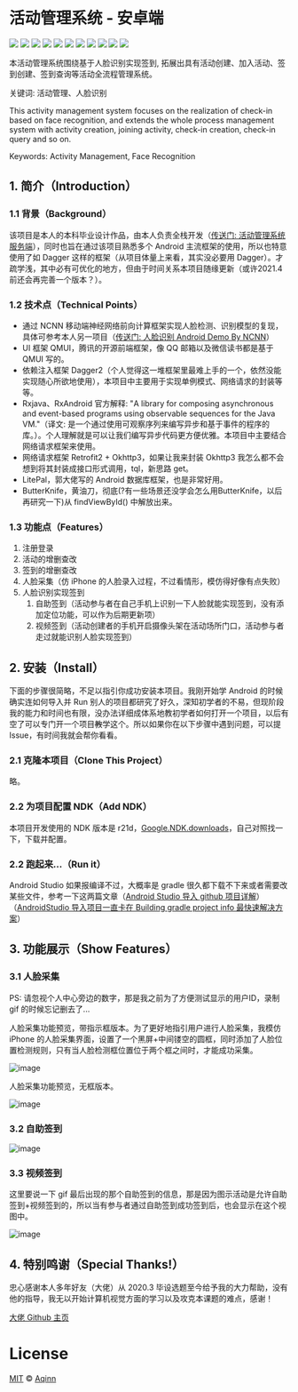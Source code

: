 # 活动管理系统 - 安卓端
[![](https://img.shields.io/badge/license-MIT-blue)](https://github.com/Aqinn/activity_manager_sys-android/blob/master/LICENSE)
[![](https://img.shields.io/badge/version-0.9%20Beta-brightgreen)](https://github.com/Aqinn/activity_manager_sys-android)
[![](https://img.shields.io/badge/移动端推理框架-NCNN-important)](https://github.com/Tencent/ncnn)
[![](https://img.shields.io/badge/QMUI-2.0.0%20alpha10-blue)](https://github.com/Tencent/QMUI_Android)
[![](https://img.shields.io/badge/Dagger-2.17-green)](https://github.com/square/dagger)
[![](https://img.shields.io/badge/rxjava-2.2.20-red)](https://github.com/ReactiveX/RxJava)
[![](https://img.shields.io/badge/rxandroid-2.1.1-orange)](https://github.com/ReactiveX/RxAndroid)
[![](https://img.shields.io/badge/retrofit-2.9.0-blueviolet)](https://github.com/square/retrofit)
[![](https://img.shields.io/badge/okhttp3-4.9.0-ff69b4)](https://github.com/square/okhttp)
[![](https://img.shields.io/badge/litepal-3.2.2-9cf)](https://github.com/guolindev/LitePal)
[![](https://img.shields.io/badge/butterknife-10.1.0-yellow)](https://github.com/JakeWharton/butterknife)

本活动管理系统围绕基于人脸识别实现签到, 拓展出具有活动创建、加入活动、签到创建、签到查询等活动全流程管理系统。

关键词: 活动管理、人脸识别

This activity management system focuses on the realization of check-in based on face recognition, and extends the whole process management system with activity creation, joining activity, check-in creation, check-in query and so on.

Keywords: Activity Management, Face Recognition

## 1. 简介（Introduction）
### 1.1 背景（Background）
该项目是本人的本科毕业设计作品，由本人负责全栈开发（[传送门: 活动管理系统服务端](https://github.com/Aqinn/activity_manager_sys-server)），同时也旨在通过该项目熟悉多个 Android 主流框架的使用，所以也特意使用了如 Dagger 这样的框架（从项目体量上来看，其实没必要用 Dagger）。才疏学浅，其中必有可优化的地方，但由于时间关系本项目随缘更新（或许2021.4前还会再完善一个版本？）。
### 1.2 技术点（Technical Points）
- 通过 NCNN 移动端神经网络前向计算框架实现人脸检测、识别模型的复现，具体可参考本人另一项目（[传送门: 人脸识别 Android Demo By NCNN](https://github.com/Aqinn/facerecognizedemo_ncnn)）
- UI 框架 QMUI，腾讯的开源前端框架，像 QQ 邮箱以及微信读书都是基于 QMUI 写的。
- 依赖注入框架 Dagger2（个人觉得这一堆框架里最难上手的一个，依然没能实现随心所欲地使用），本项目中主要用于实现单例模式、网络请求的封装等等。
- Rxjava、RxAndroid 官方解释: "A library for composing asynchronous and event-based programs using observable sequences for the Java VM."（译文: 是一个通过使用可观察序列来编写异步和基于事件的程序的库。）。个人理解就是可以让我们编写异步代码更方便优雅。本项目中主要结合网络请求框架来使用。
- 网络请求框架 Retrofit2 + Okhttp3，如果让我来封装 Okhttp3 我怎么都不会想到将其封装成接口形式调用，tql，新思路 get。
- LitePal，郭大佬写的 Android 数据库框架，也是非常好用。
- ButterKnife，黄油刀，彻底(?有一些场景还没学会怎么用ButterKnife，以后再研究一下)从 findViewById() 中解放出来。
### 1.3 功能点（Features）
1. 注册登录
2. 活动的增删查改
3. 签到的增删查改
4. 人脸采集（仿 iPhone 的人脸录入过程，不过看情形，模仿得好像有点失败）
5. 人脸识别实现签到
    1. 自助签到（活动参与者在自己手机上识别一下人脸就能实现签到，没有添加定位功能，可以作为后期更新项）
    2. 视频签到（活动创建者的手机开启摄像头架在活动场所门口，活动参与者走过就能识别人脸实现签到）

## 2. 安装（Install）
下面的步骤很简略，不足以指引你成功安装本项目。我刚开始学 Android 的时候确实连如何导入并 Run 别人的项目都研究了好久，深知初学者的不易，但现阶段我的能力和时间也有限，没办法详细成体系地教初学者如何打开一个项目，以后有空了可以专门开一个项目~~教~~学这个。所以如果你在以下步骤中遇到问题，可以提 Issue，有时间我就会帮你看看。
### 2.1 克隆本项目（Clone This Project）
略。
### 2.2 为项目配置 NDK（Add NDK）
本项目开发使用的 NDK 版本是 r21d，[Google.NDK.downloads](https://developer.android.google.cn/ndk/downloads/)，自己对照找一下，下载并配置。
### 2.2 跑起来...（Run it）
Android Studio 如果报编译不过，大概率是 gradle 很久都下载不下来或者需要改某些文件，参考一下这两篇文章（[Android Studio 导入 github 项目详解](https://blog.csdn.net/lyhhj/article/details/48789705)）（[AndroidStudio 导入项目一直卡在 Building gradle project info 最快速解决方案](https://www.cnblogs.com/baron89/p/4843113.html)）

## 3. 功能展示（Show Features）
### 3.1 人脸采集
PS: 请忽视个人中心旁边的数字，那是我之前为了方便测试显示的用户ID，录制 gif 的时候忘记删去了...


人脸采集功能预览，带指示框版本。为了更好地指引用户进行人脸采集，我模仿 iPhone 的人脸采集界面，设置了一个黑屏+中间镂空的圆框，同时添加了人脸位置检测规则，只有当人脸检测框位置位于两个框之间时，才能成功采集。


![image](https://github.com/Aqinn/activity_manager_sys-android/blob/master/previewimages/face_collect_with_box.gif)


人脸采集功能预览，无框版本。


![image](https://github.com/Aqinn/activity_manager_sys-android/blob/master/previewimages/face_collect.gif)
### 3.2 自助签到
![image](https://github.com/Aqinn/activity_manager_sys-android/blob/master/previewimages/self_check_in.gif)
### 3.3 视频签到
这里要说一下 gif 最后出现的那个自助签到的信息，那是因为图示活动是允许自助签到+视频签到的，所以当有参与者通过自助签到成功签到后，也会显示在这个视图中。


![image](https://github.com/Aqinn/activity_manager_sys-android/blob/master/previewimages/video_check_in.gif)

## 4. 特别鸣谢（Special Thanks!）
忠心感谢本人多年好友（大佬）从 2020.3 毕设选题至今给予我的大力帮助，没有他的指导，我无以开始计算机视觉方面的学习以及攻克本课题的难点，感谢！

[大佬 Github 主页](https://github.com/NicoledyChen)

# License
[MIT](https://github.com/Aqinn/activity_manager_sys-android/blob/master/LICENSE) © [Aqinn](https://github.com/Aqinn)
